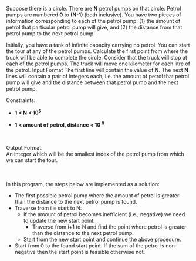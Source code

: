 Suppose there is a circle. There are **N** petrol pumps on that circle. Petrol pumps are numbered **0** to **(N-1)**
(both inclusive). You have two pieces of information corresponding to each of the petrol pump: 
(1) the amount of petrol that particular petrol pump will give, and (2) the distance from that petrol pump to the next petrol pump.

Initially, you have a tank of infinite capacity carrying no petrol. You can start the tour at any of the petrol
pumps. Calculate the first point from where the truck will be able to complete the circle. Consider that the
truck will stop at each of the petrol pumps. The truck will move one kilometer for each litre of the petrol.
Input Format
The first line will contain the value of **N**.
The next **N** lines will contain a pair of integers each, i.e. the amount of petrol that petrol pump will give and
the distance between that petrol pump and the next petrol pump.

Constraints:

- **1 < N < 10<sup>5</sup>** 

- **1 < amount of petrol, distance < 10 <sup>9</sup>** 
<br>

Output Format: <br>
An integer which will be the smallest index of the petrol pump from which we can start the tour.

<br> <br>
In this program, the steps below are implemented as a solution:

  - The first possible petrol pump where the amount of petrol is greater than the distance to the next petrol pump is found.
  - Traverse from i = start to N:
    - If the amount of petrol becomes inefficient (i.e., negative) we need to update the new start point.
      - Traverse from i+1 to N and find the point where petrol is greater than the distance to the next petrol pump.
    - Start from the new start point and continue the above procedure.
  - Start from 0 to the found start point. If the sum of the petrol is non-negative then the start point is feasible otherwise not.
